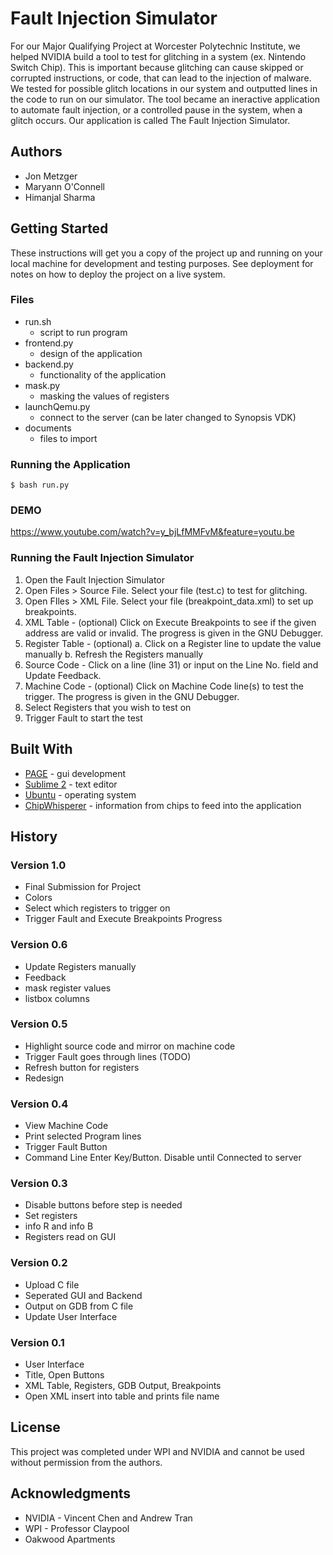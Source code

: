 # Fault Injection Simulator

For our Major Qualifying Project at Worcester Polytechnic Institute, we helped NVIDIA build a tool to test for glitching in a system (ex. Nintendo Switch Chip). This is important because glitching can cause skipped or corrupted instructions, or code, that can lead to the injection of malware. We tested for possible glitch locations in our system and outputted lines in the code to run on our simulator. The tool became an ineractive application to automate fault injection, or a controlled pause in the system, when a glitch occurs. Our application is called The Fault Injection Simulator.

## Authors
* Jon Metzger
* Maryann O'Connell
* Himanjal Sharma

## Getting Started

These instructions will get you a copy of the project up and running on your local machine for development and testing purposes. See deployment for notes on how to deploy the project on a live system.

### Files
* run.sh
  * script to run program
* frontend.py
  * design of the application
* backend.py
  * functionality of the application
* mask.py
  * masking the values of registers
* launchQemu.py
  * connect to the server (can be later changed to Synopsis VDK)
* documents
  * files to import

### Running the Application
```
$ bash run.py
```

### DEMO
https://www.youtube.com/watch?v=y_bjLfMMFvM&feature=youtu.be

### Running the Fault Injection Simulator

1. Open the Fault Injection Simulator
2. Open Files > Source File. Select your file (test.c) to test for glitching.
3. Open FIles > XML File. Select your file (breakpoint_data.xml) to set up breakpoints.
4. XML Table - (optional) Click on Execute Breakpoints to see if the given address are valid or invalid. The progress is given in the GNU Debugger.
5. Register Table - (optional) 
 a. Click on a Register line to update the value manually
 b. Refresh the Registers manually
6. Source Code - Click on a line (line 31) or input on the Line No. field and Update Feedback.
7. Machine Code - (optional) Click on Machine Code line(s) to test the trigger. The progress is given in the GNU Debugger.
8. Select Registers that you wish to test on
9. Trigger Fault to start the test


## Built With

* [PAGE]() - gui development
* [Sublime 2]() - text editor
* [Ubuntu]() - operating system
* [ChipWhisperer]() - information from chips to feed into the application

## History

### Version 1.0
* Final Submission for Project
* Colors
* Select which registers to trigger on
* Trigger Fault and Execute Breakpoints Progress

### Version 0.6
* Update Registers manually
* Feedback
* mask register values
* listbox columns

### Version 0.5
* Highlight source code and mirror on machine code
* Trigger Fault goes through lines (TODO)
* Refresh button for registers
* Redesign

### Version 0.4
* View Machine Code
* Print selected Program lines
* Trigger Fault Button
* Command Line Enter Key/Button. Disable until Connected to server

### Version 0.3
* Disable buttons before step is needed
* Set registers
* info R and info B
* Registers read on GUI

### Version 0.2
* Upload C file
* Seperated GUI and Backend
* Output on GDB from C file
* Update User Interface

### Version 0.1
* User Interface
* Title, Open Buttons
* XML Table, Registers, GDB Output, Breakpoints
* Open XML insert into table and prints file name

## License

This project was completed under WPI and NVIDIA and cannot be used without permission from the authors.

## Acknowledgments

* NVIDIA - Vincent Chen and Andrew Tran
* WPI - Professor Claypool
* Oakwood Apartments
